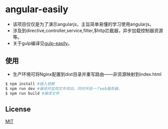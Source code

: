 # angular-easily
* 该项目仅仅是为了演示angularjs，主旨简单易懂的学习使用angularjs。
* 涉及到directive,controller,service,filter,$http拦截器，异步加载控制器资源等。
* 关于gulp编译见[gulp-easily](https://github.com/yujingwyh/gulp-easily)。

## 使用
* 生产环境可将Nginx配置到dist目录并重写路由——非资源映射到index.html

``` bash
$ npm install #插入依赖
$ npm run dev #编译并监视文件改动，同时开启一个web服务器，
$ npm run build #编译文件
```
## License
[MIT](http://opensource.org/licenses/MIT)
